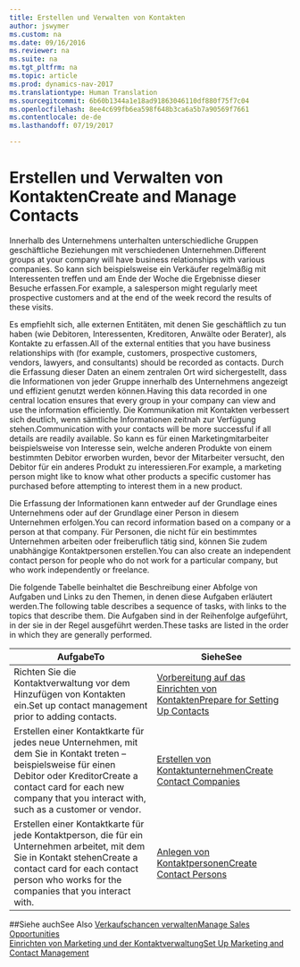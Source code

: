 ```yaml
---
title: Erstellen und Verwalten von Kontakten
author: jswymer
ms.custom: na
ms.date: 09/16/2016
ms.reviewer: na
ms.suite: na
ms.tgt_pltfrm: na
ms.topic: article
ms.prod: dynamics-nav-2017
ms.translationtype: Human Translation
ms.sourcegitcommit: 6b60b1344a1e18ad91863046110df880f75f7c04
ms.openlocfilehash: 8ee4c699fb6ea598f648b3ca6a5b7a90569f7661
ms.contentlocale: de-de
ms.lasthandoff: 07/19/2017

---
```

# <a name="create-and-manage-contacts"></a><span data-ttu-id="ae228-102">Erstellen und Verwalten von Kontakten</span><span class="sxs-lookup"><span data-stu-id="ae228-102">Create and Manage Contacts</span></span>
<span data-ttu-id="ae228-103">Innerhalb des Unternehmens unterhalten unterschiedliche Gruppen geschäftliche Beziehungen mit verschiedenen Unternehmen.</span><span class="sxs-lookup"><span data-stu-id="ae228-103">Different groups at your company will have business relationships with various companies.</span></span> <span data-ttu-id="ae228-104">So kann sich beispielsweise ein Verkäufer regelmäßig mit Interessenten treffen und am Ende der Woche die Ergebnisse dieser Besuche erfassen.</span><span class="sxs-lookup"><span data-stu-id="ae228-104">For example, a salesperson might regularly meet prospective customers and at the end of the week record the results of these visits.</span></span>

<span data-ttu-id="ae228-105">Es empfiehlt sich, alle externen Entitäten, mit denen Sie geschäftlich zu tun haben (wie Debitoren, Interessenten, Kreditoren, Anwälte oder Berater), als Kontakte zu erfassen.</span><span class="sxs-lookup"><span data-stu-id="ae228-105">All of the external entities that you have business relationships with (for example, customers, prospective customers, vendors, lawyers, and consultants) should be recorded as contacts.</span></span> <span data-ttu-id="ae228-106">Durch die Erfassung dieser Daten an einem zentralen Ort wird sichergestellt, dass die Informationen von jeder Gruppe innerhalb des Unternehmens angezeigt und effizient genutzt werden können.</span><span class="sxs-lookup"><span data-stu-id="ae228-106">Having this data recorded in one central location ensures that every group in your company can view and use the information efficiently.</span></span> <span data-ttu-id="ae228-107">Die Kommunikation mit Kontakten verbessert sich deutlich, wenn sämtliche Informationen zeitnah zur Verfügung stehen.</span><span class="sxs-lookup"><span data-stu-id="ae228-107">Communication with your contacts will be more successful if all details are readily available.</span></span> <span data-ttu-id="ae228-108">So kann es für einen Marketingmitarbeiter beispielsweise von Interesse sein, welche anderen Produkte von einem bestimmten Debitor erworben wurden, bevor der Mitarbeiter versucht, den Debitor für ein anderes Produkt zu interessieren.</span><span class="sxs-lookup"><span data-stu-id="ae228-108">For example, a marketing person might like to know what other products a specific customer has purchased before attempting to interest them in a new product.</span></span>

<span data-ttu-id="ae228-109">Die Erfassung der Informationen kann entweder auf der Grundlage eines Unternehmens oder auf der Grundlage einer Person in diesem Unternehmen erfolgen.</span><span class="sxs-lookup"><span data-stu-id="ae228-109">You can record information based on a company or a person at that company.</span></span> <span data-ttu-id="ae228-110">Für Personen, die nicht für ein bestimmtes Unternehmen arbeiten oder freiberuflich tätig sind, können Sie zudem unabhängige Kontaktpersonen erstellen.</span><span class="sxs-lookup"><span data-stu-id="ae228-110">You can also create an independent contact person for people who do not work for a particular company, but who work independently or freelance.</span></span>

<span data-ttu-id="ae228-111">Die folgende Tabelle beinhaltet die Beschreibung einer Abfolge von Aufgaben und Links zu den Themen, in denen diese Aufgaben erläutert werden.</span><span class="sxs-lookup"><span data-stu-id="ae228-111">The following table describes a sequence of tasks, with links to the topics that describe them.</span></span> <span data-ttu-id="ae228-112">Die Aufgaben sind in der Reihenfolge aufgeführt, in der sie in der Regel ausgeführt werden.</span><span class="sxs-lookup"><span data-stu-id="ae228-112">These tasks are listed in the order in which they are generally performed.</span></span>

|<span data-ttu-id="ae228-113">Aufgabe</span><span class="sxs-lookup"><span data-stu-id="ae228-113">To</span></span> |<span data-ttu-id="ae228-114">Siehe</span><span class="sxs-lookup"><span data-stu-id="ae228-114">See</span></span> |
|---|----|
|<span data-ttu-id="ae228-115">Richten Sie die Kontaktverwaltung vor dem Hinzufügen von Kontakten ein.</span><span class="sxs-lookup"><span data-stu-id="ae228-115">Set up contact management prior to adding contacts.</span></span>|[<span data-ttu-id="ae228-116">Vorbereitung auf das Einrichten von Kontakten</span><span class="sxs-lookup"><span data-stu-id="ae228-116">Prepare for Setting Up Contacts</span></span>](marketing-setup-contacts.md)|
|<span data-ttu-id="ae228-117">Erstellen einer Kontaktkarte für jedes neue Unternehmen, mit dem Sie in Kontakt treten – beispielsweise für einen Debitor oder Kreditor</span><span class="sxs-lookup"><span data-stu-id="ae228-117">Create a contact card for each new company that you interact with, such as a customer or vendor.</span></span>|[<span data-ttu-id="ae228-118">Erstellen von Kontaktunternehmen</span><span class="sxs-lookup"><span data-stu-id="ae228-118">Create Contact Companies</span></span>](marketing-create-contact-companies.md)|
|<span data-ttu-id="ae228-119">Erstellen einer Kontaktkarte für jede Kontaktperson, die für ein Unternehmen arbeitet, mit dem Sie in Kontakt stehen</span><span class="sxs-lookup"><span data-stu-id="ae228-119">Create a contact card for each contact person who works for the companies that you interact with.</span></span>|[<span data-ttu-id="ae228-120">Anlegen von Kontaktpersonen</span><span class="sxs-lookup"><span data-stu-id="ae228-120">Create Contact Persons</span></span>](marketing-create-contact-persons.md)|

##<a name="see-also"></a><span data-ttu-id="ae228-121">Siehe auch</span><span class="sxs-lookup"><span data-stu-id="ae228-121">See Also</span></span>
[<span data-ttu-id="ae228-122">Verkaufschancen verwalten</span><span class="sxs-lookup"><span data-stu-id="ae228-122">Manage Sales Opportunities</span></span>](marketing-manage-sales-opportunities.md)  
[<span data-ttu-id="ae228-123">Einrichten von Marketing und der Kontaktverwaltung</span><span class="sxs-lookup"><span data-stu-id="ae228-123">Set Up Marketing and Contact Management</span></span>](marketing-setup-marketing.md)  

